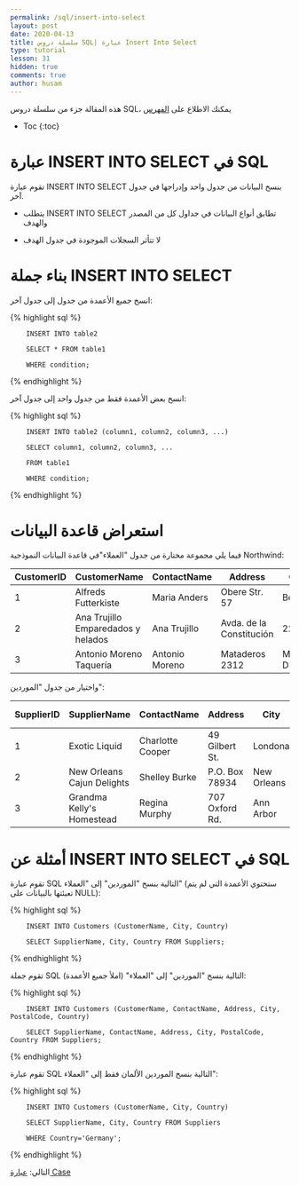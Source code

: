 ```yaml
---
permalink: /sql/insert-into-select
layout: post
date: 2020-04-13
title: سلسلة دروس SQL| عبارة Insert Into Select
type: tutorial
lesson: 31
hidden: true
comments: true
author: husam
---
```


هذه المقالة جزء من سلسلة دروس SQL، يمكنك الاطلاع على [الفهرس](intro)

* Toc
{:toc}

# عبارة INSERT INTO SELECT في SQL

تقوم عبارة INSERT INTO SELECT بنسخ البيانات من جدول واحد وإدراجها في جدول آخر.


* يتطلب INSERT INTO SELECT تطابق أنواع البيانات في جداول كل من المصدر والهدف

* لا تتأثر السجلات الموجودة في جدول الهدف

# بناء جملة INSERT INTO SELECT

انسخ جميع الأعمدة من جدول إلى جدول آخر:

{% highlight sql %}

		INSERT INTO table2

		SELECT * FROM table1

		WHERE condition;

{% endhighlight %}

انسخ بعض الأعمدة فقط من جدول واحد إلى جدول آخر:

{% highlight sql %}

		INSERT INTO table2 (column1, column2, column3, ...)

		SELECT column1, column2, column3, ...

		FROM table1

		WHERE condition; 

{% endhighlight %}

# استعراض قاعدة البيانات

فيما يلي  مجموعة مختارة من جدول "العملاء"في قاعدة البيانات النموذجية Northwind:


| CustomerID |	CustomerName |	ContactName |	Address |	City |	PostalCode |	Country |
| --------- | ------------- | ------------   | -------- | ----------- | --------- | ----------- |
| 1 | Alfreds Futterkiste |	Maria Anders |	Obere Str. 57 |	Berlin |	12209 |	Germany |
| 2 |	Ana Trujillo Emparedados y helados |	Ana Trujillo |	Avda. de la Constitución| 2222 | México D.F. |	05021 |	Mexico |
| 3 |	Antonio Moreno Taquería  |	Antonio Moreno |	Mataderos 2312 |	México D.F. |	05023 |	Mexico |

واختيار من جدول "الموردين":

| SupplierID |	SupplierName |	ContactName |	Address  |	City |	Postal Code |	Country |
| ---------- | ------------- | ------------- | --------- | ----------- | ---------- | --------- |
| 1 |	Exotic Liquid |	Charlotte Cooper |	49 Gilbert St. |	Londona |	EC1 4SD |	UK |
| 2 |	New Orleans Cajun Delights |	Shelley Burke |	P.O. Box 78934 |	New Orleans |	70117 |	USA |
| 3 |	Grandma Kelly's Homestead |	Regina Murphy |	707 Oxford Rd. |	Ann Arbor |	48104 |	USA |

# أمثلة عن INSERT INTO SELECT في SQL

تقوم عبارة SQL التالية بنسخ "الموردين" إلى "العملاء" (ستحتوي الأعمدة التي لم يتم تعبئتها بالبيانات على NULL):


{% highlight sql %}

		INSERT INTO Customers (CustomerName, City, Country)

		SELECT SupplierName, City, Country FROM Suppliers;

{% endhighlight %}

تقوم جملة SQL التالية بنسخ "الموردين" إلى "العملاء" (املأ جميع الأعمدة):

{% highlight sql %}

		INSERT INTO Customers (CustomerName, ContactName, Address, City, PostalCode, Country)

		SELECT SupplierName, ContactName, Address, City, PostalCode, Country FROM Suppliers;

{% endhighlight %}

تقوم عبارة SQL التالية بنسخ الموردين الألمان فقط إلى "العملاء":


{% highlight sql %}

		INSERT INTO Customers (CustomerName, City, Country)

		SELECT SupplierName, City, Country FROM Suppliers

		WHERE Country='Germany';

{% endhighlight %}

التالي: [عبارة Case](case)

